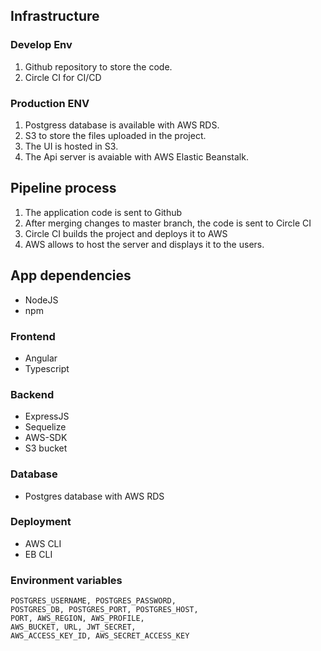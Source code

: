 ## Infrastructure

### Develop Env
1. Github repository to store the code.
2. Circle CI for CI/CD

### Production ENV
1. Postgress database is available with AWS RDS.
2. S3 to store the files uploaded in the project.
3. The UI is hosted in S3.
4. The Api server is avaiable with AWS Elastic Beanstalk.


## Pipeline process
1. The application code is sent to Github
2. After merging changes to master branch, the code is sent to Circle CI
3. Circle CI builds the project and deploys it to AWS
4. AWS allows to host the server and displays it to the users.


## App dependencies
- NodeJS
- npm

### Frontend
- Angular 
- Typescript

### Backend
- ExpressJS
- Sequelize
- AWS-SDK
- S3 bucket

### Database
- Postgres database with AWS RDS

### Deployment
- AWS CLI
- EB CLI

### Environment variables

```
POSTGRES_USERNAME, POSTGRES_PASSWORD, 
POSTGRES_DB, POSTGRES_PORT, POSTGRES_HOST, 
PORT, AWS_REGION, AWS_PROFILE, 
AWS_BUCKET, URL, JWT_SECRET, 
AWS_ACCESS_KEY_ID, AWS_SECRET_ACCESS_KEY
```
